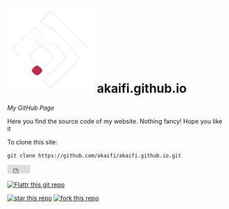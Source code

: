 # <img src='https://raw.githubusercontent.com/akaifi/akaifi.github.io/master/img/AK100.png' width="200" height="200" /> akaifi.github.io
_My GitHub Page_


Here you find the source code of my website. Nothing fancy! Hope you like it




To clone this site:
```Shell
git clone https://github.com/akaifi/akaifi.github.io.git
```
<iframe src="http://ghbtns.com/github-btn.html?user=akaifi&repo=akaifi.github.io&type=fork"
  allowtransparency="true" frameborder="0" scrolling="0" width="53" height="20"></iframe>

  [![Flattr this git repo](http://api.flattr.com/button/flattr-badge-large.png)](https://flattr.com/submit/auto?user_id=akaifi&url=https://github.com/akaifi/akaifi.github.io&title=akaifi.github.io&language=HTML&tags=github&category=software)


[![star this repo](http://githubbadges.com/star.svg?user=akaifi&repo=akaifi.github.io&style=flat&color=f2f2f2&background=222222)](https://github.com/akaifi/akaifi.github.io/star)
[![fork this repo](http://githubbadges.com/fork.svg?user=akaifi&repo=akaifi.github.io&style=flat&color=f2f2f2&background=222222)](https://github.com/akaifi/akaifi.github.io/fork)
